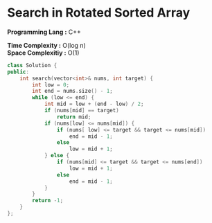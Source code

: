 # Search in Rotated Sorted Array    

**Programming Lang :** C++

**Time Complexity :** O(log n)  
**Space Complexitiy :** O(1)

```cpp
class Solution {
public:
    int search(vector<int>& nums, int target) {
        int low = 0;
        int end = nums.size() - 1;
        while (low <= end) {
            int mid = low + (end - low) / 2;
            if (nums[mid] == target)
                return mid;
            if (nums[low] <= nums[mid]) {
                if (nums[ low] <= target && target <= nums[mid])
                    end = mid - 1;
                else
                    low = mid + 1;
            } else {
                if (nums[mid] <= target && target <= nums[end])
                    low = mid + 1;
                else
                    end = mid - 1;
            }
        }
        return -1;
    }
};

```
